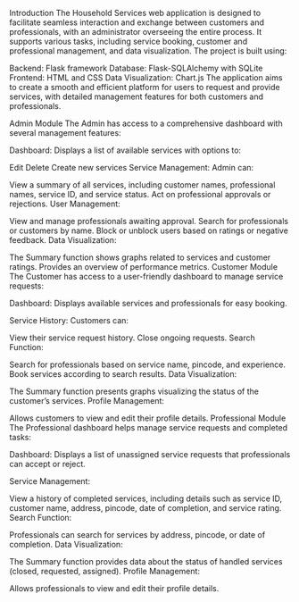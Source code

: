 Introduction
The Household Services web application is designed to facilitate seamless interaction and exchange between customers and professionals, with an administrator overseeing the entire process. It supports various tasks, including service booking, customer and professional management, and data visualization. The project is built using:

Backend: Flask framework
Database: Flask-SQLAlchemy with SQLite
Frontend: HTML and CSS
Data Visualization: Chart.js
The application aims to create a smooth and efficient platform for users to request and provide services, with detailed management features for both customers and professionals.

Admin Module
The Admin has access to a comprehensive dashboard with several management features:

Dashboard: Displays a list of available services with options to:

Edit
Delete
Create new services
Service Management: Admin can:

View a summary of all services, including customer names, professional names, service ID, and service status.
Act on professional approvals or rejections.
User Management:

View and manage professionals awaiting approval.
Search for professionals or customers by name.
Block or unblock users based on ratings or negative feedback.
Data Visualization:

The Summary function shows graphs related to services and customer ratings.
Provides an overview of performance metrics.
Customer Module
The Customer has access to a user-friendly dashboard to manage service requests:

Dashboard: Displays available services and professionals for easy booking.

Service History: Customers can:

View their service request history.
Close ongoing requests.
Search Function:

Search for professionals based on service name, pincode, and experience.
Book services according to search results.
Data Visualization:

The Summary function presents graphs visualizing the status of the customer’s services.
Profile Management:

Allows customers to view and edit their profile details.
Professional Module
The Professional dashboard helps manage service requests and completed tasks:

Dashboard: Displays a list of unassigned service requests that professionals can accept or reject.

Service Management:

View a history of completed services, including details such as service ID, customer name, address, pincode, date of completion, and service rating.
Search Function:

Professionals can search for services by address, pincode, or date of completion.
Data Visualization:

The Summary function provides data about the status of handled services (closed, requested, assigned).
Profile Management:

Allows professionals to view and edit their profile details.

